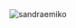 

<img src="https://github-readme-stats-sigma-five.vercel.app/api?username=sandraemiko&show_icons=true&theme=dracula" alt="sandraemiko" />


